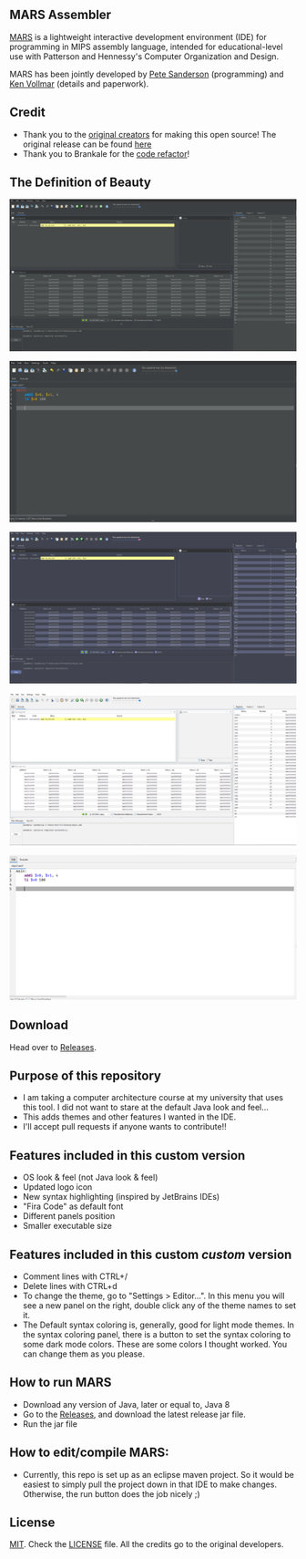 ## MARS Assembler
[MARS][1] is a lightweight interactive development environment (IDE) for programming in MIPS assembly language, intended for educational-level use with Patterson and Hennessy's Computer Organization and Design.

MARS has been jointly developed by [Pete Sanderson][4] (programming) and [Ken Vollmar][5] (details and paperwork).

## Credit
 - Thank you to the [original creators][10] for making this open source! The original release can be found [here][6]
 - Thank you to Brankale for the [code refactor][9]! 

## The Definition of Beauty

![Flat Dark](https://github.com/Same4254/MARS_Assembler/blob/master/ExampleImages/DefaultDark.png?raw=true)

![Flat Dark with text](https://github.com/Same4254/MARS_Assembler/blob/master/ExampleImages/DarkWithText.png?raw=true)

![Dracula](https://github.com/Same4254/MARS_Assembler/blob/master/ExampleImages/Dracula.png?raw=true)

![Flat Light](https://github.com/Same4254/MARS_Assembler/blob/master/ExampleImages/FlatLight.png?raw=true)

![Flat Light with text](https://github.com/Same4254/MARS_Assembler/blob/master/ExampleImages/LightWithText.png?raw=true)

## Download
 Head over to [Releases][8].

## Purpose of this repository
- I am taking a computer architecture course at my university that uses this tool. I did not want to stare at the default Java look and feel...
- This adds themes and other features I wanted in the IDE.
- I'll accept pull requests if anyone wants to contribute!!

## Features included in this custom version
- OS look & feel (not Java look & feel)
- Updated logo icon
- New syntax highlighting (inspired by JetBrains IDEs)
- "Fira Code" as default font
- Different panels position
- Smaller executable size

## Features included in this custom *custom* version
- Comment lines with CTRL+/
- Delete lines with CTRL+d
- To change the theme, go to "Settings > Editor...". In this menu you will see a new panel on the right, double click any of the theme names to set it.
- The Default syntax coloring is, generally, good for light mode themes. In the syntax coloring panel, there is a button to set the syntax coloring to some dark mode colors. These are some colors I thought worked. You can change them as you please.

## How to run MARS
 - Download any version of Java, later or equal to, Java 8
 - Go to the [Releases][8], and download the latest release jar file.
 - Run the jar file

## How to edit/compile MARS:
 - Currently, this repo is set up as an eclipse maven project. So it would be easiest to simply pull the project down in that IDE to make changes. Otherwise, the run button does the job nicely ;)

## License
[MIT][2]. Check the [LICENSE][3] file. All the credits go to the original developers.

  [1]: http://courses.missouristate.edu/KenVollmar/MARS/index.htm
  [2]: http://www.opensource.org/licenses/mit-license.html
  [3]: https://github.com/adolphenom/MARS_Assembler/blob/master/LICENSE
  [4]: http://faculty.otterbein.edu/PSanderson/
  [5]: http://courses.missouristate.edu/KenVollmar/
  [6]: http://courses.missouristate.edu/KenVollmar/MARS/download.htm
  [7]: http://courses.missouristate.edu/KenVollmar/MARS/Help/MarsHelpIntro.html
  [8]: https://github.com/Same4254/MARS_Assembler/releases
  [9]: https://github.com/Brankale/MARS_Assembler
  [10]: https://github.com/thomasrussellmurphy/MARS_Assembler
